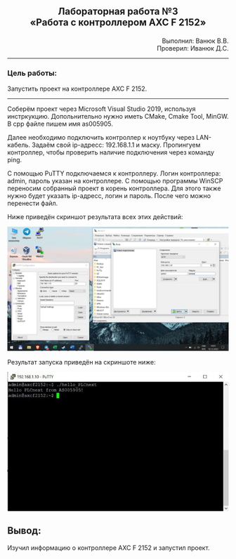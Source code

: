 ## <p align="center">Лабораторная работа №3</br>«Работа с контроллером AXC F 2152»</p>

<p align="right">Выполнил: Ванюк В.В.</br>
Проверил: Иванюк Д.С.</p>

***
### Цель работы:
Запустить проект на контроллере AXC F 2152.
***

Соберём проект через Microsoft Visual Studio 2019, используя инстркукцию. Допольнительно нужно иметь CMake, Cmake Tool, MinGW. В cpp файле пишем имя as005905. 

Далее необходимо подключить контроллер к ноутбуку через LAN-кабель. Задаём свой ip-адресс: 192.168.1.1 и маску. Пропингуем контроллер, чтобы проверить наличие подключения через команду ping.

С помощью PuTTY подключаемся к контроллеру. Логин контроллера: admin, пароль указан на контроллере.
С помощью программы WinSCP переносим собранный проект в корень контроллера. Для этого также нужно будет указать ip-адресс, логин и пароль. После чего можно перенести файл.

Ниже приведён скриншот результата всех этих действий:

<p align="center">
<img src="img/2.jpg">
</p>

Результат запуска приведён на скриншоте ниже:

<p align="center">
<img src="img/1.jpg">
</p>


## Вывод:
Изучил информацию о контроллере AXC F 2152 и запустил проект.